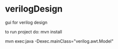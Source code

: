 verilogDesign
=============

gui for verilog design

to run project do:
 mvn install
 
 mvn exec:java -Dexec.mainClass="verilog.awt.Model"

